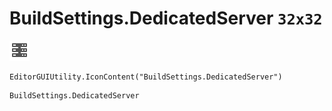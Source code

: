 # BuildSettings.DedicatedServer `32x32`
<img src="/img/BuildSettings.DedicatedServer.png" width=32 height=32>

``` CSharp
EditorGUIUtility.IconContent("BuildSettings.DedicatedServer")
```
```
BuildSettings.DedicatedServer
```
